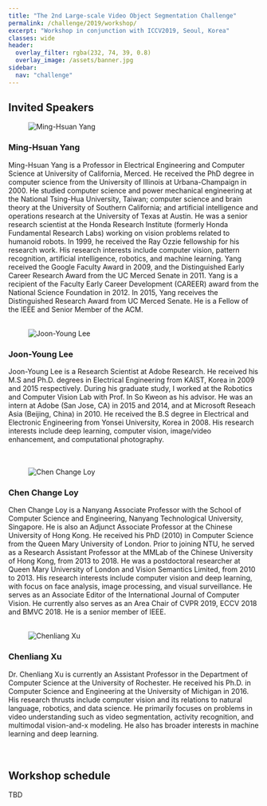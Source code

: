 ```yaml
---
title: "The 2nd Large-scale Video Object Segmentation Challenge"
permalink: /challenge/2019/workshop/
excerpt: "Workshop in conjunction with ICCV2019, Seoul, Korea"
classes: wide
header:
  overlay_filter: rgba(232, 74, 39, 0.8)
  overlay_image: /assets/banner.jpg
sidebar:
  nav: "challenge"
---
```


## Invited Speakers

<figure style="width: 150px" class="align-left">
  <img src="{{ site.baseurl }}/assets/people/MingHsuanYang.jpg" alt="Ming-Hsuan Yang">
</figure>

### Ming-Hsuan Yang
Ming-Hsuan Yang is a Professor in Electrical Engineering and Computer Science at University of California, Merced. He received the PhD degree in computer science from the University of Illinois at Urbana-Champaign in 2000. He studied computer science and power mechanical engineering at the National Tsing-Hua University, Taiwan; computer science and brain theory at the University of Southern California; and artificial intelligence and operations research at the University of Texas at Austin. He was a senior research scientist at the Honda Research Institute (formerly Honda Fundamental Research Labs) working on vision problems related to humanoid robots. In 1999, he received the Ray Ozzie fellowship for his research work. His research interests include computer vision, pattern recognition, artificial intelligence, robotics, and machine learning. Yang received the Google Faculty Award in 2009, and the Distinguished Early Career Research Award from the UC Merced Senate in 2011. Yang is a recipient of the Faculty Early Career Development (CAREER) award from the National Science Foundation in 2012. In 2015, Yang receives the Distinguished Research Award from UC Merced Senate. He is a Fellow of the IEEE and Senior Member of the ACM.
<br />
<br />

<figure style="width: 150px" class="align-left">
  <img src="{{ site.baseurl }}/assets/people/JoonYoungLee.jpg" alt="Joon-Young Lee">
</figure>

### Joon-Young Lee
Joon-Young Lee is a Research Scientist at Adobe Research. He received his M.S and Ph.D. degrees in Electrical Engineering from KAIST, Korea in 2009 and 2015 respectively. During his graduate study, I worked at the Robotics and Computer Vision Lab with Prof. In So Kweon as his advisor. He was an intern at Adobe (San Jose, CA) in 2015 and 2014, and at Microsoft Reseach Asia (Beijing, China) in 2010. He received the B.S degree in Electrical and Electronic Engineering from Yonsei University, Korea in 2008. His research interests include deep learning, computer vision, image/video enhancement, and computational photography.
<br />
<br />
<br />

<figure style="width: 150px" class="align-left">
  <img src="{{ site.baseurl }}/assets/people/ChenChangeLoy.jpg" alt="Chen Change Loy">
</figure>

### Chen Change Loy
Chen Change Loy is a Nanyang Associate Professor with the School of Computer Science and Engineering, Nanyang Technological University, Singapore. He is also an Adjunct Associate Professor at the Chinese University of Hong Kong. He received his PhD (2010) in Computer Science from the Queen Mary University of London. Prior to joining NTU, he served as a Research Assistant Professor at the MMLab of the Chinese University of Hong Kong, from 2013 to 2018. He was a postdoctoral researcher at Queen Mary University of London and Vision Semantics Limited, from 2010 to 2013. 
His research interests include computer vision and deep learning, with focus on face analysis, image processing, and visual surveillance. He serves as an Associate Editor of the International Journal of Computer Vision. He currently also serves as an Area Chair of CVPR 2019, ECCV 2018 and BMVC 2018. He is a senior member of IEEE.
<br />
<br />

<figure style="width: 150px" class="align-left">
  <img src="{{ site.baseurl }}/assets/people/ChenliangXu.jpg" alt="Chenliang Xu">
</figure>

### Chenliang Xu
Dr. Chenliang Xu is currently an Assistant Professor in the Department of Computer Science at the University of Rochester. He received his Ph.D. in Computer Science and Engineering at the University of Michigan in 2016. His research thrusts include computer vision and its relations to natural language, robotics, and data science. He primarily focuses on problems in video understanding such as video segmentation, activity recognition, and multimodal vision-and-x modeling. He also has broader interests in machine learning and deep learning.
<br />
<br />
<br />


## Workshop schedule
TBD